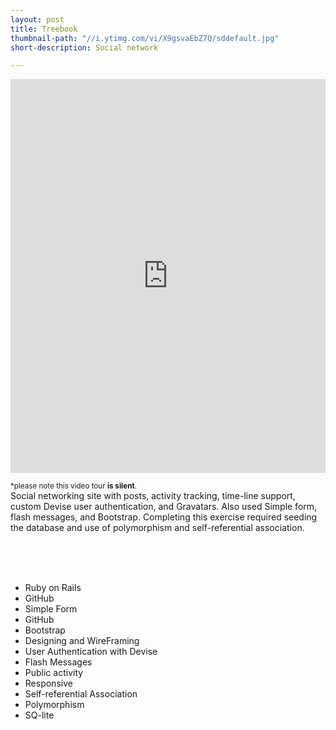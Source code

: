 ```yaml
---
layout: post
title: Treebook
thumbnail-path: "//i.ytimg.com/vi/X9gsvaEbZ7Q/sddefault.jpg"
short-description: Social network

---
```



<iframe width="100%" height="630" src="https://www.youtube.com/embed/X9gsvaEbZ7Q" frameborder="0" allowfullscreen></iframe>
<br />

<small>*please note this video tour <strong>is silent</strong>.</small>
<br />
Social networking site with posts, activity tracking, time-line support, custom Devise user authentication, and Gravatars. Also used Simple form, flash messages, and Bootstrap. Completing this exercise required seeding the database and use of polymorphism and self-referential association.

<br />
<br />
<br />

<ul>
    <li>Ruby on Rails</li>
    <li>GitHub</li>
    <li>Simple Form</li>
    <li>GitHub</li>
    <li>Bootstrap</li>
    <li>Designing and WireFraming</li>
    <li>User Authentication with Devise</li>
    <li>Flash Messages</li>
    <li>Public activity</li>
    <li>Responsive</li>
    <li>Self-referential Association</li>
    <li>Polymorphism</li>
    <li>SQ-lite</li>
</ul>












